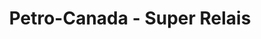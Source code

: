 ---
title: "Petro-Canada - Super Relais"
url: /montreal/petro-canada-super-relais/
shop: convenience
---